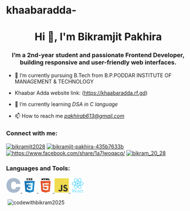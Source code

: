 # khaabaradda-


<h1 align="center">Hi 👋, I'm Bikramjit Pakhira</h1>
<h3 align="center">I’m a 2nd-year student and passionate Frontend Developer, building responsive and user-friendly web interfaces.</h3>

- 🔭 I’m currently pursuing B.Tech from B.P.PODDAR INSTITUTE OF MANAGEMENT & TECHNOLOGY
- Khaabar Adda website link: (https://khaabaradda.rf.gd)

- 🌱 I’m currently learning *DSA in C language*

- 📫 How to reach me *pakhirab613@gmail.com*

<h3 align="left">Connect with me:</h3>
<p align="left">
<a href="https://twitter.com/bikramjit2028" target="blank"><img align="center" src="https://raw.githubusercontent.com/rahuldkjain/github-profile-readme-generator/master/src/images/icons/Social/twitter.svg" alt="bikramjit2028" height="30" width="40" /></a>
<a href="https://linkedin.com/in/bikramjit-pakhira-435b7633b" target="blank"><img align="center" src="https://raw.githubusercontent.com/rahuldkjain/github-profile-readme-generator/master/src/images/icons/Social/linked-in-alt.svg" alt="bikramjit-pakhira-435b7633b" height="30" width="40" /></a>
<a href="https://fb.com/https://www.facebook.com/share/1a7lwoqacq/" target="blank"><img align="center" src="https://raw.githubusercontent.com/rahuldkjain/github-profile-readme-generator/master/src/images/icons/Social/facebook.svg" alt="https://www.facebook.com/share/1a7lwoqacq/" height="30" width="40" /></a>
<a href="https://instagram.com/bikram_20_28" target="blank"><img align="center" src="https://raw.githubusercontent.com/rahuldkjain/github-profile-readme-generator/master/src/images/icons/Social/instagram.svg" alt="bikram_20_28" height="30" width="40" /></a>
</p>

<h3 align="left">Languages and Tools:</h3>
<p align="left"> <a href="https://www.cprogramming.com/" target="_blank" rel="noreferrer"> <img src="https://raw.githubusercontent.com/devicons/devicon/master/icons/c/c-original.svg" alt="c" width="40" height="40"/> </a> <a href="https://www.w3schools.com/css/" target="_blank" rel="noreferrer"> <img src="https://raw.githubusercontent.com/devicons/devicon/master/icons/css3/css3-original-wordmark.svg" alt="css3" width="40" height="40"/> </a> <a href="https://www.w3.org/html/" target="_blank" rel="noreferrer"> <img src="https://raw.githubusercontent.com/devicons/devicon/master/icons/html5/html5-original-wordmark.svg" alt="html5" width="40" height="40"/> </a> <a href="https://developer.mozilla.org/en-US/docs/Web/JavaScript" target="_blank" rel="noreferrer"> <img src="https://raw.githubusercontent.com/devicons/devicon/master/icons/javascript/javascript-original.svg" alt="javascript" width="40" height="40"/> </a> <a href="https://reactjs.org/" target="_blank" rel="noreferrer"> <img src="https://raw.githubusercontent.com/devicons/devicon/master/icons/react/react-original-wordmark.svg" alt="react" width="40" height="40"/> </a> </p>

<p>&nbsp;<img align="center" src="https://github-readme-stats.vercel.app/api?username=codewithbikram2025&show_icons=true&locale=en" alt="codewithbikram2025" /></p>
